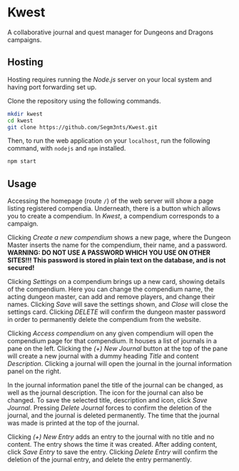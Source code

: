 # Kwest

A collaborative journal and quest manager for Dungeons and Dragons campaigns.

## Hosting

Hosting requires running the *Node.js* server on your local system and having port forwarding set up.

Clone the repository using the following commands.

```bash
mkdir kwest
cd kwest
git clone https://github.com/Segm3nts/Kwest.git
```

Then, to run the web application on your `localhost`, run the following command, with `nodejs` and `npm` installed.

```bash
npm start
```

## Usage

Accessing the homepage (route `/`) of the web server will show a page listing registered compendia. Underneath, there is a button which allows you to create a compendium. In *Kwest*, a compendium corresponds to a campaign.

Clicking *Create a new compendium* shows a new page, where the Dungeon Master inserts the name for the compendium, their name, and a password. **WARNING: DO NOT USE A PASSWORD WHICH YOU USE ON OTHER SITES!!! This password is stored in plain text on the database, and is not secured!**

Clicking *Settings* on a compendium brings up a new card, showing details of the compendium. Here you can change the compendium name, the acting dungeon master, can add and remove players, and change their names. Clicking *Save* will save the settings shown, and *Close* will close the settings card. Clicking *DELETE* will confirm the dungeon master password in order to permanently delete the compendium from the website.

Clicking *Access compendium* on any given compendium will open the compendium page for that compendium. It houses a list of journals in a pane on the left. Clicking the *(+) New Journal* button at the top of the pane will create a new journal with a dummy heading *Title* and content *Description*. Clicking a journal will open the journal in the journal information panel on the right.

In the journal information panel the title of the journal can be changed, as well as the journal description. The icon for the journal can also be changed. To save the selected title, description and icon, click *Save Journal*. Pressing *Delete Journal* forces to confirm the deletion of the journal, and the journal is deleted permanently. The time that the journal was made is printed at the top of the journal.

Clicking *(+) New Entry* adds an entry to the journal with no title and no content. The entry shows the time it was created. After adding content, click *Save Entry* to save the entry. Clicking *Delete Entry* will confirm the deletion of the journal entry, and delete the entry permanently.

